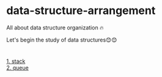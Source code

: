 # data-structure-arrangement
All about data structure organization 🔥

Let's begin the study of data structures😊😊

#
[1. stack](./stack)<br>
[2. queue](./queue)<br>
